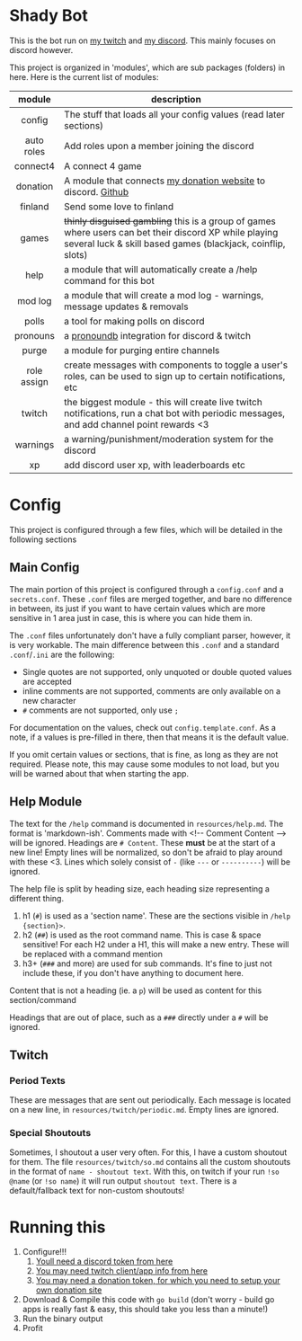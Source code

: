 # Shady Bot

This is the bot run on [my twitch](https://twitch.tv/shadiestgoat) and [my discord](https://discord.gg/Nq9vn6j3PS). This mainly focuses on discord however.

This project is organized in 'modules', which are sub packages (folders) in here. Here is the current list of modules:

| module | description | 
|:------:|-------------|
| config | The stuff that loads all your config values (read later sections) |
| auto roles | Add roles upon a member joining the discord |
| connect4 | A connect 4 game |
| donation | A module that connects [my donation website](https://donate.shadygoat.eu) to discord. [Github](https://github.com/ShadiestGoat/donations) |
| finland | Send some love to finland |
| games | ~~thinly disguised gambling~~ this is a group of games where users can bet their discord XP while playing several luck & skill based games (blackjack, coinflip, slots)
| help | a module that will automatically create a /help command for this bot |
| mod log | a module that will create a mod log - warnings, message updates & removals |
| polls | a tool for making polls on discord |
| pronouns | a [pronoundb](https://pronoundb.org) integration for discord & twitch |
| purge | a module for purging entire channels |
| role assign | create messages with components to toggle a user's roles, can be used to sign up to certain notifications, etc |
| twitch | the biggest module - this will create live twitch notifications, run a chat bot with periodic messages, and add channel point rewards <3 |
| warnings | a warning/punishment/moderation system for the discord |
| xp | add discord user xp, with leaderboards etc |

# Config

This project is configured through a few files, which will be detailed in the following sections

## Main Config

The main portion of this project is configured through a `config.conf` and a `secrets.conf`. These `.conf` files are merged together, and bare no difference in between, its just if you want to have certain values which are more sensitive in 1 area just in case, this is where you can hide them in.

The `.conf` files unfortunately don't have a fully compliant parser, however, it is very workable. The main difference between this `.conf` and a standard `.conf`/`.ini` are the following:

- Single quotes are not supported, only unquoted or double quoted values are accepted
- inline comments are not supported, comments are only available on a new character
- `#` comments are not supported, only use `;`

For documentation on the values, check out `config.template.conf`. As a note, if a values is pre-filled in there, then that means it is the default value.

If you omit certain values or sections, that is fine, as long as they are not required. Please note, this may cause some modules to not load, but you will be warned about that when starting the app.

## Help Module

The text for the `/help` command is documented in `resources/help.md`. The format is 'markdown-ish'. Comments made with \<\!\-\- Comment Content --> will be ignored. Headings are `# Content`. These **must** be at the start of a new line! Empty lines will be normalized, so don't be afraid to play around with these <3. Lines which solely consist of `-` (like `---` or `----------`) will be ignored.

The help file is split by heading size, each heading size representing a different thing.

1. h1 (`#`) is used as a 'section name'. These are the sections visible in `/help {section}>`.
2. h2 (`##`) is used as the root command name. This is case & space sensitive! For each H2 under a H1, this will make a new entry. These will be replaced with a command mention
3. h3+ (`###` and more) are used for sub commands. It's fine to just not include these, if you don't have anything to document here.

Content that is not a heading (ie. a `p`) will be used as content for this section/command

Headings that are out of place, such as a `###` directly under a `#` will be ignored.

## Twitch

### Period Texts

These are messages that are sent out periodically. Each message is located on a new line, in `resources/twitch/periodic.md`. Empty lines are ignored. 

### Special Shoutouts

Sometimes, I shoutout a user very often. For this, I have a custom shoutout for them. The file `resources/twitch/so.md` contains all the custom shoutouts in the format of `name - shoutout text`. With this, on twitch if your run `!so @name` (or `!so name`) it will run output `shoutout text`. There is a default/fallback text for non-custom shoutouts!

# Running this

1. Configure!!!
   1. [Youll need a discord token from here](https://discord.com/developers)
   2. [You may need twitch client/app info from here](https://dev.twitch.tv/console/apps)
   3. [You may need a donation token, for which you need to setup your own donation site](https://github.com/ShadiestGoat/donations)
2. Download & Compile this code with `go build` (don't worry - build go apps is really fast & easy, this should take you less than a minute!)
3. Run the binary output
4. Profit


